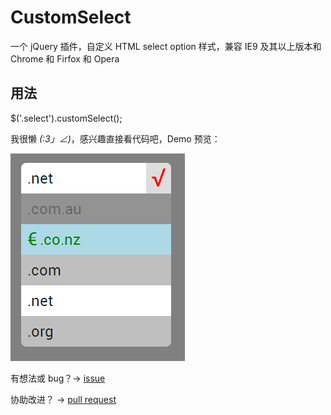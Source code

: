CustomSelect
============

一个 jQuery 插件，自定义 HTML select option 样式，兼容 IE9 及其以上版本和 Chrome 和 Firfox 和 Opera

用法
---

$('.select').customSelect();

我很懒 _(:3」∠)_，感兴趣直接看代码吧，Demo 预览：

![demo](https://raw.githubusercontent.com/youngdze/CustomSelect/master/select.PNG)

有想法或 bug？-> [issue](https://github.com/youngdze/CustomSelect/issues/new)

协助改进？ -> [pull request](https://github.com/youngdze/CustomSelect/compare/)
